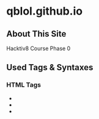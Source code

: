 # qblol.github.io

## About This Site
Hacktiv8 Course Phase 0

## Used Tags & Syntaxes

### HTML Tags

* <html>
* <head>
* <title>
* <link>
* <body>
* <div>
* <h1>
* <h2>
* <img>
* <p>
* <ol>
* <li>
* <ul>
* <table>
* <tr>
* <th>
* <td>
* <h3>
* <form>
* <input>
* <select
* <option>
* <textarea>

### CSS Syntaxes

* color
* font-size
* font-family
* background-color
* line-height
* word-spacing
* font-weight
* font-style
* text-transform
* text-align
* background
* background-image
* background-size
* background-attachment
* -webkit-linear-gradient

## About Me

Halo semua, kenalin gw Iqbal. Gw bergabung di Bootcamp Hacktiv8 ini karena ternyata passion gw ada di coding. Selama ini gw cuma belajar otodidak, dan learning by doing di tempat kerja. 
Karena basic pendidikan gw dari Geodesi dan Geomatika, yang berarti sehari-hari berhubungan dengan yang namanya peta dan lokasi, gw ingin buat aplikasi yang berhubungan dengan lokasi.
Hmmm, developer idola ya? Karena gw baru masuk di dunia IT jadi belum tau banyak juga tentang developer-developer handal di Dunia. Jadi developer idola gw untuk saat ini adalah temen yang ngajarin gw coding dulu, Cheppy Sofyan.
Doi sekarang kerja sebagai Front End Developer, dan gw selalu suka design-design web buatan doi.
Segitu dulu aja, kalau ada yang mau kenal lebih lanjut bisa liat fb gw aja ya di https://web.facebook.com/qblol. Thanks!
